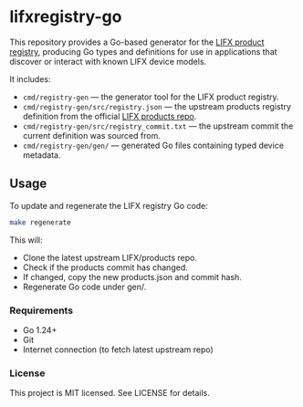 # lifxregistry-go

This repository provides a Go-based generator for the [LIFX product registry](https://github.com/LIFX/products), producing Go types and definitions for use in applications that discover or interact with known LIFX device models.

It includes:

- `cmd/registry-gen` — the generator tool for the LIFX product registry.
- `cmd/registry-gen/src/registry.json` — the upstream products registry definition from the official [LIFX products repo](https://github.com/LIFX/products).
- `cmd/registry-gen/src/registry_commit.txt` — the upstream commit the current definition was sourced from.
- `cmd/registry-gen/gen/` — generated Go files containing typed device metadata.

## Usage

To update and regenerate the LIFX registry Go code:

```bash
make regenerate
```

This will:

- Clone the latest upstream LIFX/products repo.
- Check if the products commit has changed.
- If changed, copy the new products.json and commit hash.
- Regenerate Go code under gen/.

### Requirements

- Go 1.24+
- Git
- Internet connection (to fetch latest upstream repo)

### License

This project is MIT licensed. See LICENSE for details.
